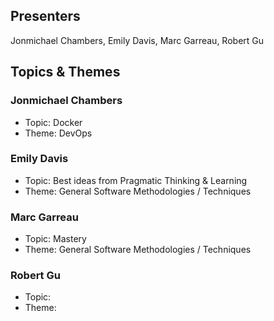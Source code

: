 ## Presenters

Jonmichael Chambers, Emily Davis, Marc Garreau, Robert Gu

## Topics & Themes

### Jonmichael Chambers

* Topic: Docker
* Theme: DevOps

### Emily Davis

* Topic: Best ideas from Pragmatic Thinking & Learning
* Theme: General Software Methodologies / Techniques

### Marc Garreau

* Topic: Mastery
* Theme: General Software Methodologies / Techniques

### Robert Gu

* Topic:
* Theme:
